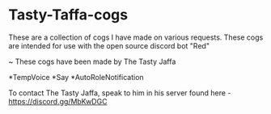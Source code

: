 # Tasty-Taffa-cogs
These are a collection of cogs I have made on various requests. These cogs are intended for use with the open source discord bot "Red"

~ These cogs have been made by The Tasty Jaffa

  *TempVoice
  *Say
  *AutoRoleNotification
 
 
To contact The Tasty Jaffa, speak to him in his server found here - https://discord.gg/MbKwDGC
